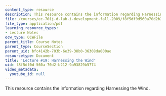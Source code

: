 ```yaml
---
content_type: resource
description: This resource contains the information regarding Harnessing the Wind.
file: /courses/ec-701j-d-lab-i-development-fall-2009/f8f5df0d560a70d2b2129a93829b5774_MITEC_701JF09_lec19_nb.pdf
file_type: application/pdf
learning_resource_types:
- Lecture Notes
ocw_type: OCWFile
parent_title: Course Notes
parent_type: CourseSection
parent_uid: bfc4142b-703b-6e39-38b0-36308da800ae
resourcetype: Document
title: 'Lecture #19: Harnessing the Wind'
uid: f8f5df0d-560a-70d2-b212-9a93829b5774
video_metadata:
  youtube_id: null
---
```

This resource contains the information regarding Harnessing the Wind.

